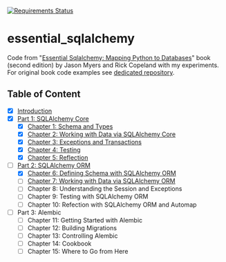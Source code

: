 [![Requirements Status](https://requires.io/github/lancelote/essential_sqlalchemy/requirements.svg?branch=master)](https://requires.io/github/lancelote/essential_sqlalchemy/requirements/?branch=master)

# essential_sqlalchemy

Code from "[Essential Sqlalchemy: Mapping Python to Databases][1]" book (second edition) by Jason Myers and Rick Copeland with my experiments. For original book code examples see [dedicated repository][2].

  [1]: https://www.goodreads.com/book/show/27560172-essential-sqlalchemy
  [2]: https://github.com/oreillymedia/essential-sqlalchemy-2e

## Table of Content

 - [x] [Introduction](src/intro/)
 - [x] [Part 1: SQLAlchemy Core](src/part1/)
     - [x] [Chapter 1: Schema and Types](src/part1/chapter1/)
     - [x] [Chapter 2: Working with Data via SQLAlchemy Core](src/part1/chapter2/)
     - [x] [Chapter 3: Exceptions and Transactions](src/part1/chapter3/)
     - [x] [Chapter 4: Testing](src/part1/chapter4/)
     - [x] [Chapter 5: Reflection](src/part1/chapter5/)
 - [ ] [Part 2: SQLAlchemy ORM](src/part2/)
     - [x] [Chapter 6: Defining Schema with SQLAlchemy ORM](src/part2/chapter6)
     - [ ] [Chapter 7: Working with Data via SQLAlchemy ORM](src/part2/chapter7)
     - [ ] Chapter 8: Understanding the Session and Exceptions
     - [ ] Chapter 9: Testing with SQLAlchemy ORM
     - [ ] Chapter 10: Refection with SQLAlchemy ORM and Automap
 - [ ] Part 3: Alembic
     - [ ] Chapter 11: Getting Started with Alembic
     - [ ] Chapter 12: Building Migrations
     - [ ] Chapter 13: Controlling Alembic
     - [ ] Chapter 14: Cookbook
     - [ ] Chapter 15: Where to Go from Here
